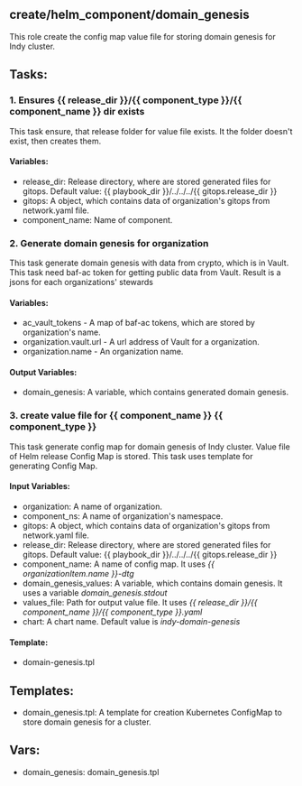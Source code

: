 ## create/helm_component/domain_genesis
This role create the config map value file for storing domain genesis for Indy cluster.

## Tasks:
### 1. Ensures {{ release_dir }}/{{ component_type }}/{{ component_name }} dir exists
This task ensure, that release folder for value file exists.
It the folder doesn't exist, then creates them.

#### Variables:
 - release_dir: Release directory, where are stored generated files for gitops. Default value: {{ playbook_dir }}/../../../{{ gitops.release_dir }}
 - gitops: A object, which contains data of organization's gitops from network.yaml file.
 - component_name: Name of component.

### 2. Generate domain genesis for organization
This task generate domain genesis with data from crypto, which is in Vault.
This task need baf-ac token for getting public data from Vault.
Result is a jsons for each organizations' stewards

#### Variables:
 - ac_vault_tokens - A map of baf-ac tokens, which are stored by organization's name.
 - organization.vault.url - A url address of Vault for a organization.
 - organization.name - An organization name.

#### Output Variables:
 - domain_genesis: A variable, which contains generated domain genesis.

### 3. create value file for {{ component_name }} {{ component_type }}
This task generate config map for domain genesis of Indy cluster.
Value file of Helm release Config Map is stored.
This task uses template for generating Config Map.

#### Input Variables:
 - organization: A name of organization.
 - component_ns: A name of organization's namespace.
 - gitops: A object, which contains data of organization's gitops from network.yaml file.
 - release_dir: Release directory, where are stored generated files for gitops. Default value: {{ playbook_dir }}/../../../{{ gitops.release_dir }}
 - component_name: A name of config map. It uses *{{ organizationItem.name }}-dtg*
 - domain_genesis_values: A variable, which contains domain genesis. It uses a variable *domain_genesis.stdout* 
 - values_file: Path for output value file. It uses *{{ release_dir }}/{{ component_name }}/{{ component_type }}.yaml*
 - chart: A chart name. Default value is *indy-domain-genesis* 

#### Template:
 - domain-genesis.tpl

## Templates:
 - domain_genesis.tpl: A template for creation Kubernetes ConfigMap to store domain genesis for a cluster.

## Vars:
 - domain_genesis: domain_genesis.tpl